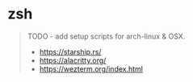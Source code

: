 # zsh
> TODO - add setup scripts for arch-linux & OSX.
>
> - https://starship.rs/
> - https://alacritty.org/
> - https://wezterm.org/index.html